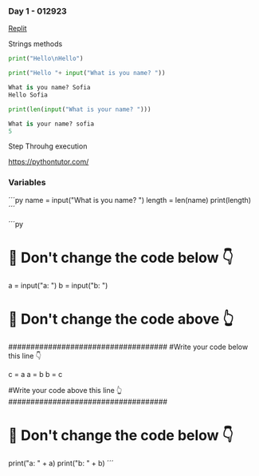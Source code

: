 ### Day 1 - 012923

[Replit](https://replit.com/@sofiamejiamuro/day-1-printing-start#main.py) 

Strings methods 

```py
print("Hello\nHello")
```

```py
print("Hello "+ input("What is you name? "))

What is you name? Sofia
Hello Sofia
```

```py
print(len(input("What is your name? ")))

What is your name? sofia
5
```

Step Throuhg execution

https://pythontutor.com/


### Variables

´´´py
name = input("What is you name? ")
length = len(name)
print(length)
´´´

´´´py
# 🚨 Don't change the code below 👇
a = input("a: ")
b = input("b: ")
# 🚨 Don't change the code above 👆

####################################
#Write your code below this line 👇

c = a
a = b
b = c

#Write your code above this line 👆
####################################

# 🚨 Don't change the code below 👇
print("a: " + a)
print("b: " + b)
´´´